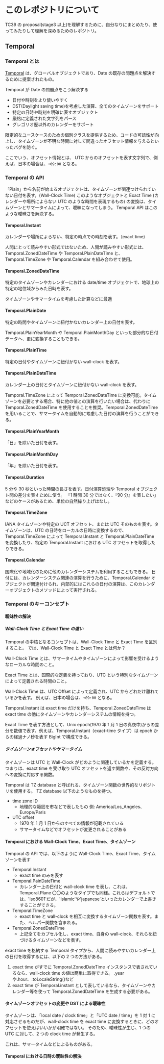 # このレポジトリについて

TC39 の proposal(stage3 以上)を理解するために、自分なりにまとめたり、使ってみたりして理解を深めるためのレポジトリ。

## Temporal

### Temporal とは

[Temporal](https://tc39.es/proposal-temporal/docs/ja/index.html) は、グローバルオブジェクトであり、Date の既存の問題点を解決するために提案されたもの。

Temporal が Date の問題点をこう解決する

- 日付や時刻をより使いやすく
- DST(Daylight saving time)を考慮した演算、全てのタイムゾーンをサポート
- 特定の日時や時刻を明確に表すオブジェクト
- 厳格に定義された文字列をパース
- グレゴリオ歴以外のカレンダーをサポート

限定的なユースケースのための個別クラスを提供するため、コードの可読性が向上し、タイムゾーンが不明な時間に対して間違ったオフセット情報を与えるといったバグを防ぐ。

ここでいう、オフセット情報とは、
UTC からのオフセットを表す文字列で、例えば、日本の場合は、`+09:00` となる。

### Temporal の API

「Plain」から名前が始まるオブジェクトは、タイムゾーンが関連つけられていない日付を表す。(Wall-Clock Time)
このようなオブジェクトと Exact Time (カレンダーや場所によらない UTC のような時間を表現するもの) の変換は、タイムゾーンとサマータイムによって、曖昧になってしまう。
Temporal API はこのような曖昧さを解決する。

#### Temporal.Instant

カレンダーや場所によらない、特定の時点での時刻を表す。（exact time）

人間にとって読みやすい形式ではないため、人間が読みやすい形式には、Temporal.ZonedDateTime や Temporal.PlainDateTime と、Temporal.TimeZone や Temporal.Calendar を組み合わせて使用。

#### Temporal.ZonedDateTime

特定のタイムゾーンやカレンダーにおける date/time オブジェクトで、地球上の特定の地位域からみた日時を表す。

タイムゾーンやサマータイムを考慮した計算などに最適

#### Temporal.PlainDate

特定の時間やタイムゾーンに紐付かないカレンダー上の日付を表す。

Temporal.PlainYearMonth や Temporal.PlainMonthDay といった部分的な日付データへ、更に変換することもできる。

#### Temporal.PlainTime

特定の日付やタイムゾーンに紐付かない wall-clock を表す。

#### Temporal.PlainDateTime

カレンダー上の日付とタイムゾーンに紐付かない wall-clock を表す。

Temporal.TimeZone によって Temporal.ZonedDateTime に変換可能。タイムゾーンを必要とする場合、特に他の値との演算を行いたい場合は、代わりに Temporal.ZonedDateTime を使用することを推奨。Temporal.ZonedDateTime を用いることで、サマータイムを自動的に考慮した日付の演算を行うことができる。

#### Temporal.PlainYearMonth

「日」を除いた日付を表す。

#### Temporal.PlainMonthDay

「年」を除いた日付を表す。

#### Temporal.Duration

5 分や 30 秒といった時間の長さを表す。日付演算処理や Temporal オブジェクト間の差分を表すために使う。
「1 時間 30 分ではなく、『90 分』を表したい」などのケースがあるため、単位の自然繰り上げはなし。

#### Temporal.TimeZone

IANA タイムゾーンや特定の UCT オフセット、または UTC そのものを表す。タイムゾーンは、UTC の日時をローカルの日時に変換するので、Temporal.TimeZone によって Temporal.Instant と Temporal.PlainDateTime を変換したり、特定の Temporal.Instant における UTC オフセットを取得したりできる。

#### Temporal.Calendar

国際化や地域化のために他のカレンダーシステムを利用することもできる。
日付には、カレンダーシステム関連の演算を行うために、Temporal.Calendar オブジェクトが関連付けられ、内部的にはこれらの日付の演算は、このカレンダーオブジェクトのメソッドによって実行される。

### Temporal のキーコンセプト

#### 曖昧性の解決

##### Wall-Clock Time と Exact Time の違い

Temporal の中核となるコンセプトは、Wall-Clock Time と Exact Time を区別すること。
では、Wall-Clock Time と Exact Time とは何か？

Wall-Clock Time とは、サマータイムやタイムゾーンによって影響を受けるようなローカルな時間のこと。

Exact Time とは、国際的な定義を持っており、UTC という特別なタイムゾーンによって定義される時間のこと。

Wall-Clock Time は、UTC Offset によって定義され、UTC からどれだけ離れているかを表す。
例えば、日本の場合は、`+09:00` となる。

Temporal.Instant は exact time だけを持ち、Temporal.ZonedDateTime は exact time の他にタイムゾーンやカレンダーシステムの情報を持つ。

Exact Time を表す方法として、Unix epoch(1970 年 1 月 1 日の真夜中)からの差分を数値で表す。例えば、Temporal.Instant（exact-time タイプ）は epoch からの経過ナノ秒を表す BigInt で構成できる。

##### タイムゾーンオフセットやサマータイム

タイムゾーンは UTC と Wall-Clock がどのように関連しているかを定義する。
つまりは、exact time を受け取り UTC オフセットを返す関数や、その反対方向への変換に対応する関数。

Temporal は TZ database と呼ばれる、タイムゾーン関数の世界的なリポジトリを使用する。
TZ database 以下のようなものを持つ。

- time zone ID
  - 地理的な範囲を市などで表したもの
    例: America/Los_Angeles、Europe/Paris
- UTC offset
  - 1970 年 1 月 1 日からのすべての情報が記載されている
  - サマータイムなどでオフセットが変更されることがある

#### Temporal における Wall-Clock Time、Exact Time、タイムゾーン

Temporal の API では、以下のように Wall-Clock Time、Exact Time、タイムゾーンを表す

- Temporal.Instant
  - exact time のみを表す
- Temporal.PainDateTime
  - カレンダー上の日付と wall-clock time を表し、これは、Temporal.Plane 〇〇のようなタイプでも同様。これらはデフォルトでは、'iso8601'だが、'islamic'や'japanese'といったカレンダーで上書きすることができる。
- Temporal.TimeZone
  - exact time と wall-clock を相互に変換するタイムゾーン関数を表す。また、ヘルパー関数を含まれる。
- Temporal.ZonedDateTime
  - 上記全てをカプセル化し、exact time、自身の wall-clock、それらを紐づけるタイムゾーンなどを表す。

exact time を格納する Temporal タイプから、人間に読みやすいカレンダー上の日付を取得するには、以下の 2 つの方法がある。

1. exact time がすでに Temporal.ZonedDateTime インスタンスで表されているなら、wall-clock time の値は簡単に取得できる。
   .year や.hour、.toLocaleString()など
2. exact time が Temporal.instant として表しているなら、タイムゾーンやカレンダー等を使って Temporal.ZonedDateTime を生成する必要がある。

#### タイムゾーンオフセットの変更や DST による曖昧性

タイムゾーンは、「local date / clock time」と「UTC date / time」を 1 対 1 に対応させるものだが、wall-clock time を exact time に変換するときに、どのオフセットを使えばいいかが明確ではない。
そのため、曖昧性が生じ、1 つの UTC に対して、2 つの clock time が発生する。

これは、サマータイムなどによるものがある。

#### Temporal における日時の曖昧性の解決
